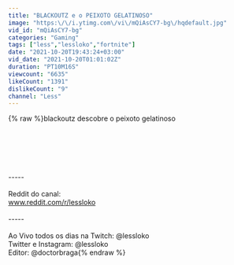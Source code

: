 ```yaml
---
title: "BLACKOUTZ e o PEIXOTO GELATINOSO"
image: "https:\/\/i.ytimg.com\/vi\/mQiAsCY7-bg\/hqdefault.jpg"
vid_id: "mQiAsCY7-bg"
categories: "Gaming"
tags: ["less","lessloko","fortnite"]
date: "2021-10-20T19:43:24+03:00"
vid_date: "2021-10-20T01:01:02Z"
duration: "PT10M16S"
viewcount: "6635"
likeCount: "1391"
dislikeCount: "9"
channel: "Less"
---
```

{% raw %}blackoutz descobre o peixoto gelatinoso<br /><br /><br /><br /><br /><br /><br />-----<br /><br />Reddit do canal:<br />www.reddit.com/r/lessloko<br /><br />-----<br /><br />Ao Vivo todos os dias na Twitch: @lessloko<br />Twitter e Instagram: @lessloko<br />Editor: @doctorbraga{% endraw %}
